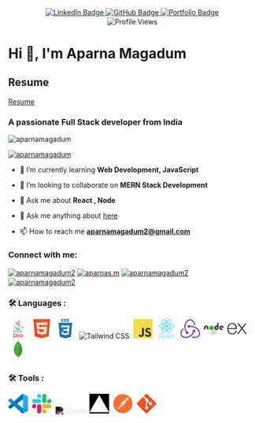 <div id="badges" align="center">
  <a href="https://www.linkedin.com/in/aparnamagadum2/">
    <img src="https://img.shields.io/badge/LinkedIn-blue?style=for-the-badge&logo=linkedin&logoColor=white" alt="LinkedIn Badge"/>
  </a>
  <a href="https://github.com/aparnamagadum">
    <img src="https://img.shields.io/badge/GitHub-black?style=for-the-badge&logo=github&logoColor=white" alt="GitHub Badge"/>
  </a>
  <a href="https://portfolio-client-vbd5.onrender.com/">
    <img src="https://img.shields.io/badge/Portfolio-blue?style=for-the-badge&&logoColor=white" alt="Portfolio Badge"/>
  </a>
</div>
<div id="badges" align="center">
  <img align="center"  src="https://komarev.com/ghpvc/?username=aparnamagadum&style=flat-square&color=blue" alt="Profile Views"/>
</div>
<h1>Hi 👋, I'm Aparna Magadum</h1>
<h2>Resume</h2>
<a href="https://drive.google.com/file/d/1tJJAvvcd_1XzUXd5UgP-mf2BdFwBDncK/view?usp=sharing">Resume</a>
<h3>A passionate Full Stack developer from India</h3>

<p align="left"> <img src="https://komarev.com/ghpvc/?username=aparnamagadum&label=Profile%20views&color=0e75b6&style=flat" alt="aparnamagadum" /> </p>

<p align="left"> <a href="https://github.com/ryo-ma/github-profile-trophy"><img src="https://github-profile-trophy.vercel.app/?username=aparnamagadum" alt="aparnamagadum" /></a> </p>

- 🌱 I’m currently learning **Web Development, JavaScript**

- 👯 I’m looking to collaborate on **MERN Stack Development**

- 💬 Ask me about **React , Node**
- 💬 Ask me anything about <a href="https://github.com/aparnamagadum/aparnamagadum/issues">here</a>
- 📫 How to reach me **aparnamagadum2@gmail.com**

<h3 align="left">Connect with me:</h3>
<p align="left">
<a href="https://linkedin.com/in/aparnamagadum2" target="blank"><img align="center" src="https://raw.githubusercontent.com/rahuldkjain/github-profile-readme-generator/master/src/images/icons/Social/linked-in-alt.svg" alt="aparnamagadum2" height="30" width="40" /></a>
<a href="https://instagram.com/aparnas.m" target="blank"><img align="center" src="https://raw.githubusercontent.com/rahuldkjain/github-profile-readme-generator/master/src/images/icons/Social/instagram.svg" alt="aparnas.m" height="30" width="40" /></a>
<a href="https://www.hackerrank.com/aparnamagadum2" target="blank"><img align="center" src="https://raw.githubusercontent.com/rahuldkjain/github-profile-readme-generator/master/src/images/icons/Social/hackerrank.svg" alt="aparnamagadum2" height="30" width="40" /></a>
<a href="https://www.leetcode.com/aparnamagadum2" target="blank"><img align="center" src="https://raw.githubusercontent.com/rahuldkjain/github-profile-readme-generator/master/src/images/icons/Social/leet-code.svg" alt="aparnamagadum2" height="30" width="40" /></a>
</p>

### :hammer_and_wrench: Languages :
<div>
  <img src="https://github.com/devicons/devicon/blob/master/icons/java/java-original-wordmark.svg" title="Java" alt="Java" width="40" height="40"/>&nbsp;
    <img src="https://github.com/devicons/devicon/blob/master/icons/html5/html5-original.svg" title="HTML5" alt="HTML" width="40" height="40"/>&nbsp;
    <img src="https://github.com/devicons/devicon/blob/master/icons/css3/css3-plain-wordmark.svg" title="CSS3" alt="CSS" width="40" height="40"/>&nbsp;
    <img src="https://upload.wikimedia.org/wikipedia/commons/d/d5/Tailwind_CSS_Logo.svg" title="Tailwind CSS" alt="Tailwind CSS" width="40" height="40"/>&nbsp;
    <img src="https://github.com/devicons/devicon/blob/master/icons/javascript/javascript-original.svg" title="JavaScript" alt="JavaScript" width="40" height="40"/>&nbsp;
  <img src="https://github.com/devicons/devicon/blob/master/icons/react/react-original-wordmark.svg" title="React" alt="React" width="40" height="40"/>&nbsp;
    <img src="https://github.com/devicons/devicon/blob/master/icons/redux/redux-original.svg" title="Redux" alt="Redux " width="40" height="40"/>&nbsp;
    <img src="https://github.com/devicons/devicon/blob/master/icons/nodejs/nodejs-original-wordmark.svg" title="NodeJS" alt="NodeJS" width="40" height="40"/>&nbsp;
  <img src="https://github.com/devicons/devicon/blob/master/icons/express/express-original.svg" title="Express.js" alt="Express" width="40" height="40"/>&nbsp;
  <img src="https://github.com/devicons/devicon/blob/master/icons/mongodb/mongodb-original.svg" title="MongoDB" alt="MongoDB" width="40" height="40"/>&nbsp;
</div>

### :hammer_and_wrench: Tools :
<div>
  <img src="https://github.com/devicons/devicon/blob/master/icons/vscode/vscode-original.svg" title="VS Code" alt="VS Code" width="40" height="40"/>&nbsp;
  <img src="https://github.com/devicons/devicon/blob/master/icons/slack/slack-original.svg" title="Slack" alt="Slack" width="40" height="40"/>&nbsp;
  <img src="https://upload.wikimedia.org/wikipedia/commons/9/91/Octicons-mark-github.svg" title="GitHub" alt="GitHub" width="40" height="40" style="filter: invert(1);"/>&nbsp;
  <img src="https://github.com/devicons/devicon/blob/master/icons/vercel/vercel-original.svg" title="Vercel" alt="Vercel" width="40" height="40" style="filter: invert(1);"/>&nbsp;
 <img src="https://github.com/devicons/devicon/blob/master/icons/postman/postman-original.svg" title="Postman" alt="Postman" width="40" height="40"/>&nbsp;
  <img src="https://github.com/devicons/devicon/blob/master/icons/git/git-original.svg" title="Git" alt="Git" width="40" height="40"/>&nbsp;
</div>
